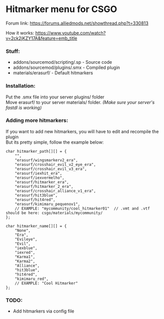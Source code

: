 # Hitmarker menu for CSGO

Forum link: https://forums.alliedmods.net/showthread.php?t=330813 <br>

How it works: https://www.youtube.com/watch?v=2ck2jKZY17A&feature=emb_title <br>

### Stuff:
* addons/sourcemod/scripting/.sp - Source code <br>
* addons/sourcemod/plugins/.smx - Compiled plugin<br>
* materials/erasurf/ - Default hitmarkers <br>

### Installation:
Put the .smx file into your server plugins/ folder <br>
Move erasurf/ to your server materials/ folder. *(Make sure your server's fastdl is working)* <br>

### Adding more hitmarkers:
If you want to add new hitmarkers, you will have to edit and recompile the plugin <br>
But its pretty simple, follow the example below:
```
char hitmarker_path[][] = {
    "",
    "erasurf/wingsmarkerv2_era",
    "erasurf/crosshair_evil_v2_eye_era",
    "erasurf/crosshair_evil_v3_era",
    "erasurf/iexhit_era",
    "erasurf/iexvermelho",
    "erasurf/hitmarker_era",
    "erasurf/hitmarker_2_era",
    "erasurf/crosshair_alliance_v1_era",
    "erasurf/hit3blue",
    "erasurf/hit4red",
    "erasurf/kimimaru_pequenov1",
    // EXAMPLE: "mycommunity/cool_hitmarker01"	// .vmt and .vtf should be here: csgo/materials/mycommunity/
};

char hitmarker_name[][] = {
    "None",
    "Era",
    "Evileye",
    "Evil",
    "iexblue",
    "iexred",
    "Karma1",
    "Karma2",
    "Alliance",
    "hit3blue",
    "hit4red",
    "kimimaru_red",
    // EXAMPLE: "Cool Hitmarker"
};
```

### TODO:
* Add hitmarkers via config file
